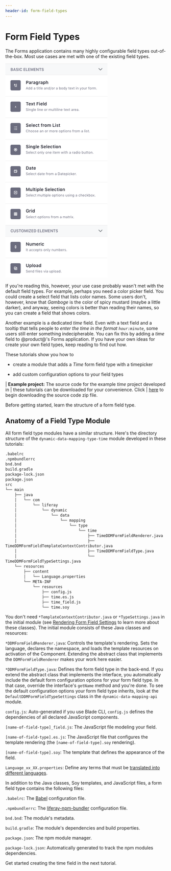 ```yaml
---
header-id: form-field-types
---
```


# Form Field Types

The Forms application contains many highly configurable field types
out-of-the-box. Most use cases are met with one of the existing field types. 

![Figure 1: The Forms application has useful out-of-the-box field types, but you can add your own if you need to.](../../../images/forms-field-types.png)

If you're reading this, however, your use case probably wasn't met with the
default field types. For example, perhaps you need a color picker field. You
could create a select field that lists color names. Some users don't, however,
know that *Gamboge* is the color of spicy mustard (maybe a little darker), and
anyway, seeing colors is better than reading their names, so you can create
a field that shows colors. 

Another example is a dedicated *time* field. Even with a text field and
a tooltip that tells people to *enter the time in the format `hour:minute`*,
some users still enter something indecipherable. You can fix this by adding
a *time* field to @product@'s Forms application. If you have your own ideas for
create your own field types, keep reading to find out how.

These tutorials show you how to

- create a module that adds a *Time* form field type with a timepicker

- add custom configuration options to your field types

| **Example project:** The source code for the example *time* project developed in
| these tutorials can be downloaded for your convenience. Click
| [here](https://dev.liferay.com/documents/10184/1608802/dynamic-data-mapping-type-time/f518f6b8-4498-a387-46d5-4715e36cc714?download=true) to begin downloading the source code zip file.


Before getting started, learn the structure of a form field type. 

## Anatomy of a Field Type Module

All form field type modules have a similar structure. Here's the directory
structure of the `dynamic-data-mapping-type-time` module developed in these
tutorials:

    .babelrc
    .npmbundlerrc
    bnd.bnd
    build.gradle
    package-lock.json
    package.json
    src
    └── main
        ├── java
        │   └── com
        │       └── liferay
        │           └── dynamic
        │               └── data
        │                   └── mapping
        │                       └── type
        │                           └── time
        │                               ├── TimeDDMFormFieldRenderer.java
        │                               ├── TimeDDMFormFieldTemplateContextContributor.java
        │                               ├── TimeDDMFormFieldType.java
        │                               └── TimeDDMFormFieldTypeSettings.java
        └── resources
            ├── content
            │   └── Language.properties
            └── META-INF
                └── resources
                    ├── config.js
                    ├── time.es.js
                    ├── time_field.js
                    └── time.soy

You don't need `*TemplateContextContributor.java` or `*TypeSettings.java` in the
initial module (see [Rendering Form Field Settings](/docs/7-1/tutorials/-/knowledge_base/t/rendering-form-field-settings) 
to learn more about these classes). The initial module consists of these Java
classes and resources:

`*DDMFormFieldRenderer.java`: Controls the template's rendering. Sets the
language, declares the namespace, and loads the template resources on
activation of the Component. Extending the abstract class that implements
the `DDMFormFieldRenderer` makes your work here easier.

`*DDMFormFieldType.java`: Defines the form field type in the back-end. If you
extend the abstract class that implements the interface, you automatically
include the default form configuration options for your form field type. In
that case, override the interface's `getName` method and you're done. To see
the default configuration options your form field type inherits, look at
the `DefaultDDMFormFieldTypeSettings` class in the `dynamic-data-mapping-api`
module.

`config.js`: Auto-generated if you use Blade CLI, `config.js` defines the
dependencies of all declared JavaScript components.

`[name-of-field-type]_field.js`: The JavaScript file modeling your field.

`[name-of-field-type].es.js`: The JavaScript file that configures the template
rendering (the `[name-of-field-type].soy` rendering).

`[name-of-field-type].soy`: The template that defines the appearance of the field. 

`Language_xx_XX.properties`: Define any terms that must be 
[translated into different languages](/docs/7-1/tutorials/-/knowledge_base/t/localizing-your-application).

In addition to the Java classes, Soy templates, and JavaScript files, a form
field type contains the following files:

`.babelrc`: The [Babel](https://babeljs.io/) configuration file.

`.npmbundlerrc`: The [liferay-npm-bundler](https://dev.liferay.com/en/develop/tutorials/-/knowledge_base/7-0/liferay-npm-bundler) 
configuration file.

`bnd.bnd`: The module's metadata.

`build.gradle`: The module's dependencies and build properties.

`package.json`: The npm module manager.

`package-lock.json`: Automatically generated to track the npm modules dependencies.

Get started creating the time field in the next tutorial.
